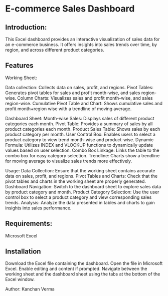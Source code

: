 # E-commerce Sales Dashboard

## Introduction:
This Excel dashboard provides an interactive visualization of sales data for an e-commerce business. It offers insights into sales trends over time, by region, and across different product categories.

## Features
Working Sheet:

Data collection: Collects data on sales, profit, and regions.
Pivot Tables: Generates pivot tables for sales and profit month-wise, and sales region-wise.
Column Charts: Visualizes sales and profit month-wise, and sales region-wise.
Cumulative Pivot Table and Chart: Shows cumulative sales and profit month+region wise with a trendline of moving average.

Dashboard Sheet:
Month-wise Sales: Displays sales of different product categories each month.
Pivot Table: Provides a summary of sales by all product categories each month.
Product Sales Table: Shows sales by each product category per month.
User Control Box: Enables users to select a product category to view trend month-wise and product-wise.
Dynamic Formula: Utilizes INDEX and VLOOKUP functions to dynamically update values based on user selection.
Combo Box Linkage: Links the table to the combo box for easy category selection.
Trendline: Charts show a trendline for moving average to visualize sales trends more effectively.

Usage:
Data Collection: Ensure that the working sheet contains accurate data on sales, profit, and regions.
Pivot Tables and Charts: Check that the pivot tables and charts in the working sheet are properly generated.
Dashboard Navigation: Switch to the dashboard sheet to explore sales data by product category and month.
Product Category Selection: Use the user control box to select a product category and view corresponding sales trends.
Analysis: Analyze the data presented in tables and charts to gain insights into sales performance.

## Requirements:
Microsoft Excel

## Installation
Download the Excel file containing the dashboard.
Open the file in Microsoft Excel.
Enable editing and content if prompted.
Navigate between the working sheet and the dashboard sheet using the tabs at the bottom of the Excel window.

Author:
Kanchan Verma

